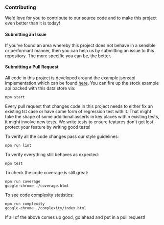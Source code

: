 ### Contributing

We'd love for you to contribute to our source code and to make this project even better than it is today!

#### Submitting an Issue

If you've found an area whereby this project does not behave in a sensible or performant manner, then you can help us by submitting an issue to this repository. The more specific you can be, the better.

#### Submitting a Pull Request

All code in this project is developed around the example json:api implementation which can be found [here](https://github.com/holidayextras/jsonapi-server). You can fire up the stock example api backed with this data store via:
```
npm start
```

Every pull request that changes code in this project needs to either fix an existing tst case or have some form of regression test with it. That might take the shape of some additional asserts in key places within existing tests, it might involve new tests. We write tests to ensure features don't get lost - protect your feature by writing good tests!

To verify all the code changes pass our style guidelines:
```
npm run lint
```

To verify everything still behaves as expected:
```
npm test
```

To check the code coverage is still great:
```
npm run coverage
google-chrome ./coverage.html
```

To see code complexity statistics:
```
npm run complexity
google-chrome ./complexity/index.html
```

If all of the above comes up good, go ahead and put in a pull request!
